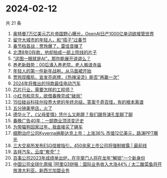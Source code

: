 # 2024-02-12

共 21 条

<!-- BEGIN 36KR -->
<!-- 最后更新时间 2024-02-12 07:03:29 +0800 -->
1. [奥特曼7万亿美元芯片帝国野心曝光，OpenAI日产1000亿单词欲接管世界](https://36kr.com/p/2642220176899206)
1. [留守大城市的年轻人，和“搭子”过春节](https://36kr.com/p/2642569084076294)
1. [春节档首战：贾玲爆了，雷佳音赚了](https://36kr.com/p/2643384185404548)
1. [北漂8年0存款，他却拍成一部上院线的片子](https://36kr.com/p/2638212224253064)
1. [“这图一眼就是AI”，那你能展开讲讲么？](https://36kr.com/p/2642654077255940)
1. [养老新趋势：00后涌入养老院，老人搬进寺庙](https://36kr.com/p/2641940813988104)
1. [年轻人的第一件新年战袍，从马面裙开始](https://36kr.com/p/2641993906785798)
1. [贾玲现腹肌，宣发亮底牌，《热辣滚烫》能否“再赢一次”](https://36kr.com/p/2642824258419849)
1. [2024年将推出的18款最佳电动汽车](https://36kr.com/p/2591660601506441)
1. [芯片行业，需要怎样的工程师？](https://36kr.com/p/2643480606753030)
1. [小红书和京东，欲借春晚完成“破局”](https://36kr.com/p/2642585299599619)
1. [15位硅谷科技创投界大佬的年终总结，答案千奇百怪，有的根本离谱](https://36kr.com/p/2642095888809095)
1. [五分钟美甲店，火了](https://36kr.com/p/2643367516012804)
1. [德华火了，《父母爱情》凭什么又刷屏？我们跟导演孔笙聊了聊](https://36kr.com/p/2643791303179397)
1. [春晚广告40年：一部商业顶流变迁史](https://36kr.com/p/2642166952574086)
1. [为带猫狗回家过年，我直接买了辆车](https://36kr.com/p/2643364126982408)
1. [细胞治疗公司Kyverna纳斯达克上市：上涨36% 市值12亿美元，路演PPT曝光](https://36kr.com/p/2641361552505991)
1. [三大交易所发布ESG信披指引，450余家上市公司将强制披露 | 最前线](https://36kr.com/p/2642187528764546)
1. [吉祥汽车，云度“套壳”？](https://36kr.com/p/2642525540764930)
1. [百事公司2023年成绩单出炉，在华掌门人将在龙年“解锁”一个新身份](https://36kr.com/p/2642251039768838)
1. [中国公司全球化周报 | ​阿里Q3财报：国际业务收入大涨44% / 太二酸菜鱼将开放澳大利亚、新西兰加盟业务](https://36kr.com/p/2642678164242689)
<!-- END 36KR -->